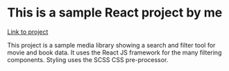 # This is a sample React project by me

[Link to project](https://code-exercise.smithyyy.dev/)

This project is a sample media library showing a search and filter tool for movie and book data. It uses the React JS framework for the many filtering components. Styling uses the SCSS CSS pre-processor. 
